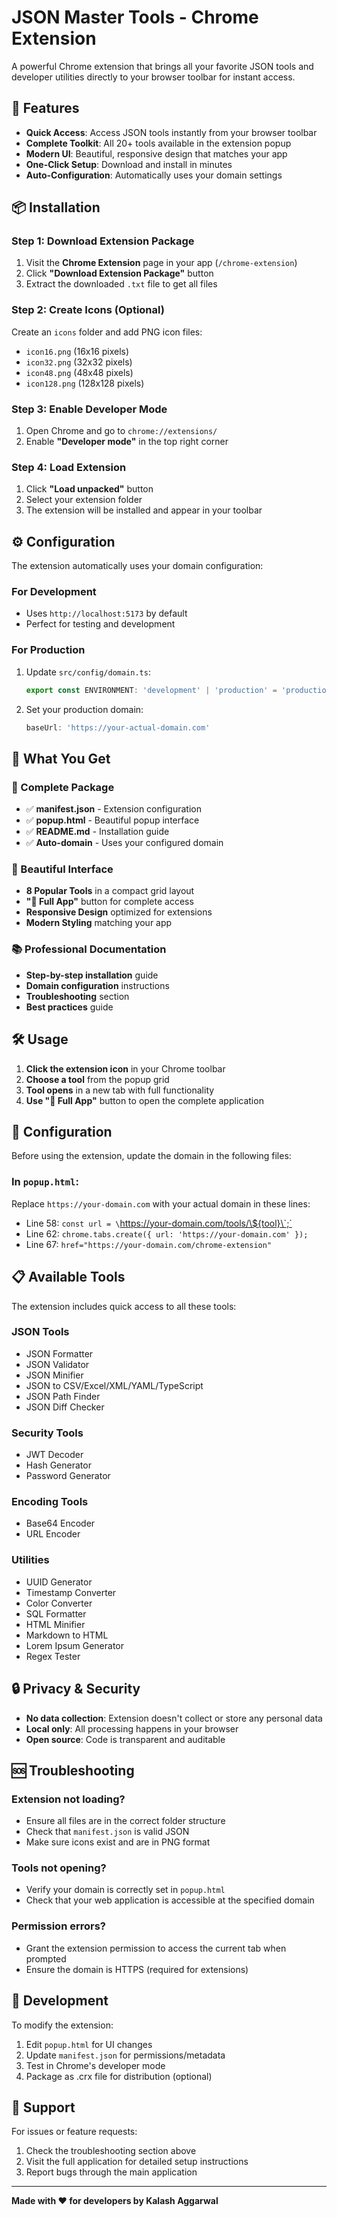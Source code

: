 # JSON Master Tools - Chrome Extension

A powerful Chrome extension that brings all your favorite JSON tools and developer utilities directly to your browser toolbar for instant access.

## 🚀 Features

- **Quick Access**: Access JSON tools instantly from your browser toolbar
- **Complete Toolkit**: All 20+ tools available in the extension popup
- **Modern UI**: Beautiful, responsive design that matches your app
- **One-Click Setup**: Download and install in minutes
- **Auto-Configuration**: Automatically uses your domain settings

## 📦 Installation

### Step 1: Download Extension Package
1. Visit the **Chrome Extension** page in your app (`/chrome-extension`)
2. Click **"Download Extension Package"** button
3. Extract the downloaded `.txt` file to get all files

### Step 2: Create Icons (Optional)
Create an `icons` folder and add PNG icon files:
- `icon16.png` (16x16 pixels)
- `icon32.png` (32x32 pixels)
- `icon48.png` (48x48 pixels)
- `icon128.png` (128x128 pixels)

### Step 3: Enable Developer Mode
1. Open Chrome and go to `chrome://extensions/`
2. Enable **"Developer mode"** in the top right corner

### Step 4: Load Extension
1. Click **"Load unpacked"** button
2. Select your extension folder
3. The extension will be installed and appear in your toolbar

## ⚙️ Configuration

The extension automatically uses your domain configuration:

### For Development
- Uses `http://localhost:5173` by default
- Perfect for testing and development

### For Production
1. Update `src/config/domain.ts`:
   ```typescript
   export const ENVIRONMENT: 'development' | 'production' = 'production'
   ```
2. Set your production domain:
   ```typescript
   baseUrl: 'https://your-actual-domain.com'
   ```

## 🔧 What You Get

### 📁 Complete Package
- ✅ **manifest.json** - Extension configuration
- ✅ **popup.html** - Beautiful popup interface
- ✅ **README.md** - Installation guide
- ✅ **Auto-domain** - Uses your configured domain

### 🎨 Beautiful Interface
- **8 Popular Tools** in a compact grid layout
- **"🚀 Full App"** button for complete access
- **Responsive Design** optimized for extensions
- **Modern Styling** matching your app

### 📚 Professional Documentation
- **Step-by-step installation** guide
- **Domain configuration** instructions
- **Troubleshooting** section
- **Best practices** guide

## 🛠️ Usage

1. **Click the extension icon** in your Chrome toolbar
2. **Choose a tool** from the popup grid
3. **Tool opens** in a new tab with full functionality
4. **Use "🚀 Full App"** button to open the complete application

## 🔧 Configuration

Before using the extension, update the domain in the following files:

### In `popup.html`:
Replace `https://your-domain.com` with your actual domain in these lines:
- Line 58: `const url = \`https://your-domain.com/tools/\${tool}\`;`
- Line 62: `chrome.tabs.create({ url: 'https://your-domain.com' });`
- Line 67: `href="https://your-domain.com/chrome-extension"`

## 📋 Available Tools

The extension includes quick access to all these tools:

### JSON Tools
- JSON Formatter
- JSON Validator
- JSON Minifier
- JSON to CSV/Excel/XML/YAML/TypeScript
- JSON Path Finder
- JSON Diff Checker

### Security Tools
- JWT Decoder
- Hash Generator
- Password Generator

### Encoding Tools
- Base64 Encoder
- URL Encoder

### Utilities
- UUID Generator
- Timestamp Converter
- Color Converter
- SQL Formatter
- HTML Minifier
- Markdown to HTML
- Lorem Ipsum Generator
- Regex Tester

## 🔒 Privacy & Security

- **No data collection**: Extension doesn't collect or store any personal data
- **Local only**: All processing happens in your browser
- **Open source**: Code is transparent and auditable

## 🆘 Troubleshooting

### Extension not loading?
- Ensure all files are in the correct folder structure
- Check that `manifest.json` is valid JSON
- Make sure icons exist and are in PNG format

### Tools not opening?
- Verify your domain is correctly set in `popup.html`
- Check that your web application is accessible at the specified domain

### Permission errors?
- Grant the extension permission to access the current tab when prompted
- Ensure the domain is HTTPS (required for extensions)

## 📝 Development

To modify the extension:
1. Edit `popup.html` for UI changes
2. Update `manifest.json` for permissions/metadata
3. Test in Chrome's developer mode
4. Package as .crx file for distribution (optional)

## 🌟 Support

For issues or feature requests:
1. Check the troubleshooting section above
2. Visit the full application for detailed setup instructions
3. Report bugs through the main application

---

**Made with ❤️ for developers by Kalash Aggarwal**
